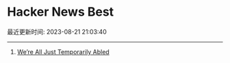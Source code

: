 # Hacker News Best

最近更新时间: 2023-08-21 21:03:40

--- 
1. [We’re All Just Temporarily Abled](https://blog.jim-nielsen.com/2023/temporarily-abled/) 
